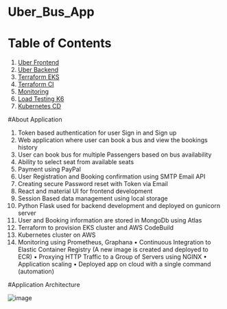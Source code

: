 # Uber_Bus_App

# Table of Contents
1.	[Uber Frontend]( https://github.com/MahithaMaddi/Uber_Bus_App/tree/main/uberfrontend)
2.	[Uber Backend]( https://github.com/MahithaMaddi/Uber_Bus_App/tree/main/uber_backend)
3.	[Terraform EKS]( https://github.com/MahithaMaddi/Uber_Bus_App/tree/main/Terraform_EKS)
4.	[Terraform CI]( https://github.com/MahithaMaddi/Uber_Bus_App/tree/main/Terraform_CI)
5.	[Monitoring]( https://github.com/MahithaMaddi/Uber_Bus_App/tree/main/Monitoring/PrometheusGraphana)
6.	[Load Testing K6]( https://github.com/MahithaMaddi/Uber_Bus_App/tree/main/LoadTesting_K6)
7.	[Kubernetes CD]( https://github.com/MahithaMaddi/Uber_Bus_App/tree/main/Kubernetes_CD)

#About Application

1.	Token based authentication for user Sign in and Sign up
2.	Web application where user can book a bus and view the bookings history
3.	User can book bus for multiple Passengers  based on  bus availability
4.	Ability to select seat from available seats 
5.	Payment using PayPal
6.	User Registration and Booking confirmation using SMTP Email API 
7.	Creating secure Password reset with Token via Email
8.	React and material UI for frontend development
9.	Session Based data management using local storage
10.	Python Flask used for backend development and deployed on gunicorn server
11.	User and Booking information are stored in MongoDb using Atlas
12.	Terraform to provision EKS cluster and AWS CodeBuild
13.	Kubernetes cluster on AWS 
14.	Monitoring using Prometheus, Graphana
•	Continuous Integration to Elastic Container Registry (A new image is created and deployed to ECR)
•	Proxying HTTP Traffic to a Group of Servers using NGINX
•	Application scaling
•	Deployed app on cloud with a single command (automation)

#Application Architecture

 ![image](https://user-images.githubusercontent.com/60076505/116013887-7e0e2880-a600-11eb-9c64-d4721bc74c8e.png)




